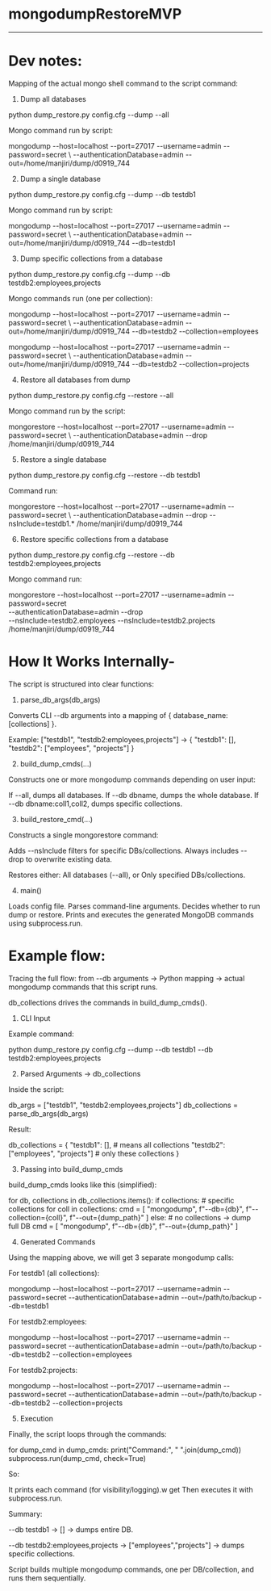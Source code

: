 # mongodumpRestoreMVP


-----------------------------------------

# Dev notes:

Mapping of the actual mongo shell command to the script command:

1. Dump all databases

python dump_restore.py config.cfg --dump --all

Mongo command run by script:

mongodump --host=localhost --port=27017 --username=admin --password=secret \  --authenticationDatabase=admin --out=/home/manjiri/dump/d0919_744

2. Dump a single database

python dump_restore.py config.cfg --dump --db testdb1

Mongo command run by script:

mongodump --host=localhost --port=27017 --username=admin --password=secret \  --authenticationDatabase=admin --out=/home/manjiri/dump/d0919_744 --db=testdb1

3. Dump specific collections from a database

python dump_restore.py config.cfg --dump --db testdb2:employees,projects

Mongo commands run (one per collection):

mongodump --host=localhost --port=27017 --username=admin --password=secret \  --authenticationDatabase=admin --out=/home/manjiri/dump/d0919_744 --db=testdb2 --collection=employees

mongodump --host=localhost --port=27017 --username=admin --password=secret \  --authenticationDatabase=admin --out=/home/manjiri/dump/d0919_744 --db=testdb2 --collection=projects


4. Restore all databases from dump

python dump_restore.py config.cfg --restore --all

Mongo command run by the script:

mongorestore --host=localhost --port=27017 --username=admin --password=secret \  --authenticationDatabase=admin --drop /home/manjiri/dump/d0919_744


5. Restore a single database

python dump_restore.py config.cfg --restore --db testdb1

Command run:

mongorestore --host=localhost --port=27017 --username=admin --password=secret \  --authenticationDatabase=admin --drop --nsInclude=testdb1.* /home/manjiri/dump/d0919_744


6. Restore specific collections from a database

python dump_restore.py config.cfg --restore --db testdb2:employees,projects


Mongo command run:

mongorestore --host=localhost --port=27017 --username=admin --password=secret \
  --authenticationDatabase=admin --drop \
  --nsInclude=testdb2.employees --nsInclude=testdb2.projects \
  /home/manjiri/dump/d0919_744


# How It Works Internally-
The script is structured into clear functions:

1. parse_db_args(db_args)

Converts CLI --db arguments into a mapping of { database_name: [collections] }.

Example:
["testdb1", "testdb2:employees,projects"]
→ { "testdb1": [], "testdb2": ["employees", "projects"] }

2. build_dump_cmds(...)

Constructs one or more mongodump commands depending on user input:

If --all, dumps all databases.
If --db dbname, dumps the whole database.
If --db dbname:coll1,coll2, dumps specific collections.

3. build_restore_cmd(...)

Constructs a single mongorestore command:

Adds --nsInclude filters for specific DBs/collections.
Always includes --drop to overwrite existing data.

Restores either:
All databases (--all), or
Only specified DBs/collections.

4. main()

Loads config file.
Parses command-line arguments.
Decides whether to run dump or restore.
Prints and executes the generated MongoDB commands using subprocess.run.

# Example flow:
Tracing the full flow: from --db arguments → Python mapping → actual mongodump commands that this script runs.

db_collections drives the commands in build_dump_cmds().

1. CLI Input

Example command:

python dump_restore.py config.cfg --dump --db testdb1 --db testdb2:employees,projects

2. Parsed Arguments → db_collections

Inside the script:

db_args = ["testdb1", "testdb2:employees,projects"]
db_collections = parse_db_args(db_args)


Result:

db_collections = {
    "testdb1": [],                        # means all collections
    "testdb2": ["employees", "projects"]  # only these collections
}

3. Passing into build_dump_cmds

build_dump_cmds looks like this (simplified):

for db, collections in db_collections.items():
    if collections:  # specific collections
        for coll in collections:
            cmd = [
                "mongodump",
                f"--db={db}",
                f"--collection={coll}",
                f"--out={dump_path}"
            ]
    else:  # no collections -> dump full DB
        cmd = [
            "mongodump",
            f"--db={db}",
            f"--out={dump_path}"
        ]

4. Generated Commands

Using the mapping above, we will get 3 separate mongodump calls:

For testdb1 (all collections):

mongodump --host=localhost --port=27017 --username=admin --password=secret --authenticationDatabase=admin --out=/path/to/backup --db=testdb1


For testdb2:employees:

mongodump --host=localhost --port=27017 --username=admin --password=secret --authenticationDatabase=admin --out=/path/to/backup --db=testdb2 --collection=employees


For testdb2:projects:

mongodump --host=localhost --port=27017 --username=admin --password=secret --authenticationDatabase=admin --out=/path/to/backup --db=testdb2 --collection=projects

5. Execution

Finally, the script loops through the commands:

for dump_cmd in dump_cmds:
    print("Command:", " ".join(dump_cmd))
    subprocess.run(dump_cmd, check=True)


So:

It prints each command (for visibility/logging).w get 
Then executes it with subprocess.run.

Summary:

--db testdb1 → [] → dumps entire DB.

--db testdb2:employees,projects → ["employees","projects"] → dumps specific collections.

Script builds multiple mongodump commands, one per DB/collection, and runs them sequentially.
